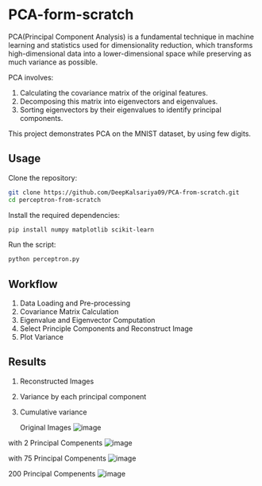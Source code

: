 # PCA-form-scratch
PCA(Principal Component Analysis) is a fundamental technique in machine learning and statistics used for dimensionality reduction, which transforms high-dimensional data into a lower-dimensional space while preserving as much variance as possible.

PCA involves:
1. Calculating the covariance matrix of the original features.
2. Decomposing this matrix into eigenvectors and eigenvalues.
3. Sorting eigenvectors by their eigenvalues to identify principal components.

This project demonstrates PCA on the MNIST dataset, by using few digits.

## Usage

Clone the repository:
```bash
git clone https://github.com/DeepKalsariya09/PCA-from-scratch.git
cd perceptron-from-scratch
```

Install the required dependencies:
```bash
pip install numpy matplotlib scikit-learn
```

Run the script:
```bash
python perceptron.py
```

## Workflow 
1. Data Loading and Pre-processing
2. Covariance Matrix Calculation
3. Eigenvalue and Eigenvector Computation
4. Select Principle Components and Reconstruct Image
5. Plot Variance

## Results
1. Reconstructed Images
2. Variance by each principal component
3. Cumulative variance

   Original Images
![image](https://github.com/user-attachments/assets/748add84-be3e-4650-bb07-25c933201d00)

with 2 Principal Compenents
![image](https://github.com/user-attachments/assets/c7e52355-4f67-4be6-8369-6ced227858f6)

with 75 Principal Compenents
![image](https://github.com/user-attachments/assets/096428b4-9173-431f-89da-648f361858c9)

200 Principal Compenents
![image](https://github.com/user-attachments/assets/05a4b188-a58a-4cb3-96a5-dada9102fb2b)
